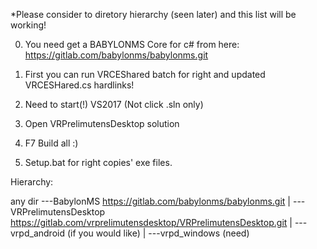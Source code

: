 

*Please consider to diretory hierarchy (seen later) and this list will be working!

0. You need get a BABYLONMS Core for c# from here: https://gitlab.com/babylonms/babylonms.git

1. First you can run VRCEShared batch for right and updated VRCESHared.cs hardlinks!
2. Need to start(!) VS2017 (Not click .sln only)
3. Open VRPrelimutensDesktop solution
4. F7 Build all :)
5. Setup.bat for right copies' exe files.


Hierarchy:

any dir ---BabylonMS   					https://gitlab.com/babylonms/babylonms.git
	|
	---VRPrelimutensDesktop	                        https://gitlab.com/vrprelimutensdesktop/VRPrelimutensDesktop.git
           	|
		---vrpd_android  (if you would like)
           	|
		---vrpd_windows (need)
	